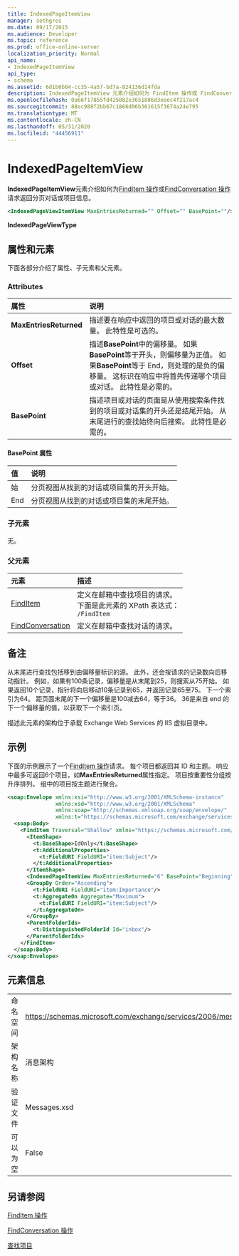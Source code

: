 ```yaml
---
title: IndexedPageItemView
manager: sethgros
ms.date: 09/17/2015
ms.audience: Developer
ms.topic: reference
ms.prod: office-online-server
localization_priority: Normal
api_name:
- IndexedPageItemView
api_type:
- schema
ms.assetid: 6d1b0b04-cc35-4a57-bd7a-824136d14fda
description: IndexedPageItemView 元素介绍如何为 FindItem 操作或 FindConversation 操作请求返回分页对话或项目信息。
ms.openlocfilehash: 0a66f17855fd425082e3651886d3eeec4f217ac4
ms.sourcegitcommit: 88ec988f2bb67c1866d06b361615f3674a24e795
ms.translationtype: MT
ms.contentlocale: zh-CN
ms.lasthandoff: 05/31/2020
ms.locfileid: "44456911"
---
```

# <a name="indexedpageitemview"></a>IndexedPageItemView

**IndexedPageItemView**元素介绍如何为[FindItem 操作](finditem-operation.md)或[FindConversation 操作](findconversation-operation.md)请求返回分页对话或项目信息。 
  
```XML
<IndexedPageViewItemView MaxEntriesReturned="" Offset="" BasePoint=""/>
```

 **IndexedPageViewType**
## <a name="attributes-and-elements"></a>属性和元素

下面各部分介绍了属性、子元素和父元素。
  
### <a name="attributes"></a>Attributes

|**属性**|**说明**|
|:-----|:-----|
|**MaxEntriesReturned** <br/> |描述要在响应中返回的项目或对话的最大数量。 此特性是可选的。  <br/> |
|**Offset** <br/> |描述**BasePoint**中的偏移量。 如果**BasePoint**等于开头，则偏移量为正值。 如果**BasePoint**等于 End，则处理的是负的偏移量。 这标识在响应中将首先传递哪个项目或对话。 此特性是必需的。  <br/> |
|**BasePoint** <br/> |描述项目或对话的页面是从使用搜索条件找到的项目或对话集的开头还是结尾开始。 从末尾进行的查找始终向后搜索。 此特性是必需的。  <br/> |
   
#### <a name="basepoint-attribute"></a>BasePoint 属性

|**值**|**说明**|
|:-----|:-----|
|始  <br/> |分页视图从找到的对话或项目集的开头开始。  <br/> |
|End  <br/> |分页视图从找到的对话或项目集的末尾开始。  <br/> |
   
### <a name="child-elements"></a>子元素

无。
  
### <a name="parent-elements"></a>父元素

|**元素**|**描述**|
|:-----|:-----|
|[FindItem](finditem.md) <br/> |定义在邮箱中查找项目的请求。  <br/> 下面是此元素的 XPath 表达式：   <br/>  `/FindItem` <br/> |
|[FindConversation](findconversation.md) <br/> |定义在邮箱中查找对话的请求。  <br/> |
   
## <a name="remarks"></a>备注

从末尾进行查找包括移到由偏移量标识的源。 此外，还会按请求的记录数向后移动指针。 例如，如果有100条记录，偏移量是从末尾到25，则搜索从75开始。 如果返回10个记录，指针将向后移动10条记录到65，并返回记录65至75。 下一个索引为64。 距页面末尾的下一个偏移量是100减去64，等于36。 36是来自 end 的下一个偏移量的值，以获取下一个索引页。
  
描述此元素的架构位于承载 Exchange Web Services 的 IIS 虚拟目录中。
  
## <a name="example"></a>示例

下面的示例展示了一个[FindItem 操作](finditem-operation.md)请求。 每个项目都返回其 ID 和主题。 响应中最多可返回6个项目，如**MaxEntriesReturned**属性指定。 项目按重要性分组按升序排列。 组中的项目按主题进行聚合。 
  
```XML
<soap:Envelope xmlns:xsi="http://www.w3.org/2001/XMLSchema-instance"
               xmlns:xsd="http://www.w3.org/2001/XMLSchema"
               xmlns:soap="http://schemas.xmlsoap.org/soap/envelope/"
               xmlns:t="https://schemas.microsoft.com/exchange/services/2006/types">
  <soap:Body>
    <FindItem Traversal="Shallow" xmlns="https://schemas.microsoft.com/exchange/services/2006/messages">
      <ItemShape>
        <t:BaseShape>IdOnly</t:BaseShape>
        <t:AdditionalProperties>
          <t:FieldURI FieldURI="item:Subject"/>
        </t:AdditionalProperties>
      </ItemShape>
      <IndexedPageItemView MaxEntriesReturned="6" BasePoint="Beginning" Offset="0" />
      <GroupBy Order="Ascending">
        <t:FieldURI FieldURI="item:Importance"/>
        <t:AggregateOn Aggregate="Maximum">
          <t:FieldURI FieldURI="item:Subject"/>
        </t:AggregateOn>
      </GroupBy>
      <ParentFolderIds>
        <t:DistinguishedFolderId Id="inbox"/>
      </ParentFolderIds>
    </FindItem>
  </soap:Body>
</soap:Envelope>
```

## <a name="element-information"></a>元素信息

|||
|:-----|:-----|
|命名空间  <br/> |https://schemas.microsoft.com/exchange/services/2006/messages  <br/> |
|架构名称  <br/> |消息架构  <br/> |
|验证文件  <br/> |Messages.xsd  <br/> |
|可以为空  <br/> |False  <br/> |
   
## <a name="see-also"></a>另请参阅



[FindItem 操作](finditem-operation.md)
  
[FindConversation 操作](findconversation-operation.md)


[查找项目](https://msdn.microsoft.com/library/63af1f9c-464b-4fca-9ae3-3d60f24ca93c%28Office.15%29.aspx)

